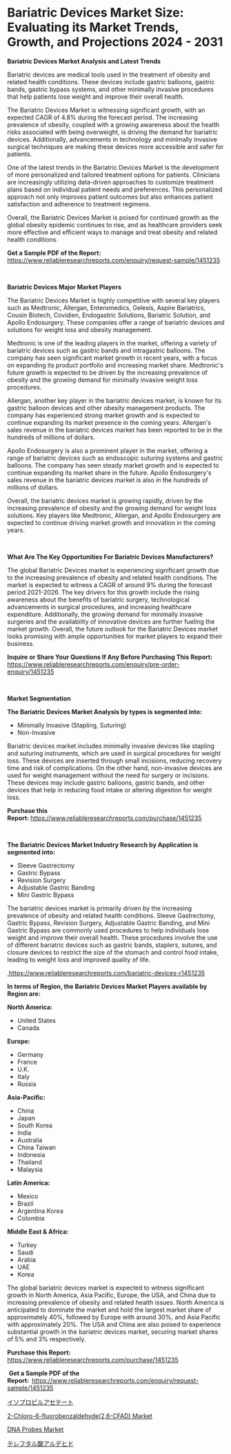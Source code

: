 <p><h1>Bariatric Devices Market Size: Evaluating its Market Trends, Growth, and Projections 2024 - 2031</h1></p><p><strong>Bariatric Devices Market Analysis and Latest Trends</strong></p>
<p><p>Bariatric devices are medical tools used in the treatment of obesity and related health conditions. These devices include gastric balloons, gastric bands, gastric bypass systems, and other minimally invasive procedures that help patients lose weight and improve their overall health.</p><p>The Bariatric Devices Market is witnessing significant growth, with an expected CAGR of 4.8% during the forecast period. The increasing prevalence of obesity, coupled with a growing awareness about the health risks associated with being overweight, is driving the demand for bariatric devices. Additionally, advancements in technology and minimally invasive surgical techniques are making these devices more accessible and safer for patients.</p><p>One of the latest trends in the Bariatric Devices Market is the development of more personalized and tailored treatment options for patients. Clinicians are increasingly utilizing data-driven approaches to customize treatment plans based on individual patient needs and preferences. This personalized approach not only improves patient outcomes but also enhances patient satisfaction and adherence to treatment regimens.</p><p>Overall, the Bariatric Devices Market is poised for continued growth as the global obesity epidemic continues to rise, and as healthcare providers seek more effective and efficient ways to manage and treat obesity and related health conditions.</p></p>
<p><strong>Get a Sample PDF of the Report:&nbsp;</strong> <a href="https://www.reliableresearchreports.com/enquiry/request-sample/1451235">https://www.reliableresearchreports.com/enquiry/request-sample/1451235</a></p>
<p>&nbsp;</p>
<p><strong>Bariatric Devices Major Market Players</strong></p>
<p><p>The Bariatric Devices Market is highly competitive with several key players such as Medtronic, Allergan, Enteromedics, Gelesis, Aspire Bariatrics, Cousin Biotech, Covidien, Endogastric Solutions, Bariatric Solution, and Apollo Endosurgery. These companies offer a range of bariatric devices and solutions for weight loss and obesity management.</p><p>Medtronic is one of the leading players in the market, offering a variety of bariatric devices such as gastric bands and intragastric balloons. The company has seen significant market growth in recent years, with a focus on expanding its product portfolio and increasing market share. Medtronic's future growth is expected to be driven by the increasing prevalence of obesity and the growing demand for minimally invasive weight loss procedures.</p><p>Allergan, another key player in the bariatric devices market, is known for its gastric balloon devices and other obesity management products. The company has experienced strong market growth and is expected to continue expanding its market presence in the coming years. Allergan's sales revenue in the bariatric devices market has been reported to be in the hundreds of millions of dollars.</p><p>Apollo Endosurgery is also a prominent player in the market, offering a range of bariatric devices such as endoscopic suturing systems and gastric balloons. The company has seen steady market growth and is expected to continue expanding its market share in the future. Apollo Endosurgery's sales revenue in the bariatric devices market is also in the hundreds of millions of dollars.</p><p>Overall, the bariatric devices market is growing rapidly, driven by the increasing prevalence of obesity and the growing demand for weight loss solutions. Key players like Medtronic, Allergan, and Apollo Endosurgery are expected to continue driving market growth and innovation in the coming years.</p></p>
<p>&nbsp;</p>
<p><strong>What Are The Key Opportunities For Bariatric Devices Manufacturers?</strong></p>
<p><p>The global Bariatric Devices market is experiencing significant growth due to the increasing prevalence of obesity and related health conditions. The market is expected to witness a CAGR of around 9% during the forecast period 2021-2026. The key drivers for this growth include the rising awareness about the benefits of bariatric surgery, technological advancements in surgical procedures, and increasing healthcare expenditure. Additionally, the growing demand for minimally invasive surgeries and the availability of innovative devices are further fueling the market growth. Overall, the future outlook for the Bariatric Devices market looks promising with ample opportunities for market players to expand their business.</p></p>
<p><strong>Inquire or Share Your Questions If Any Before Purchasing This Report:</strong> <a href="https://www.reliableresearchreports.com/enquiry/pre-order-enquiry/1451235">https://www.reliableresearchreports.com/enquiry/pre-order-enquiry/1451235</a></p>
<p>&nbsp;</p>
<p><strong>Market Segmentation</strong></p>
<p><strong>The Bariatric Devices Market Analysis by types is segmented into:</strong></p>
<p><ul><li>Minimally Invasive (Stapling, Suturing)</li><li>Non-Invasive</li></ul></p>
<p><p>Bariatric devices market includes minimally invasive devices like stapling and suturing instruments, which are used in surgical procedures for weight loss. These devices are inserted through small incisions, reducing recovery time and risk of complications. On the other hand, non-invasive devices are used for weight management without the need for surgery or incisions. These devices may include gastric balloons, gastric bands, and other devices that help in reducing food intake or altering digestion for weight loss.</p></p>
<p><strong>Purchase this Report:&nbsp;</strong><a href="https://www.reliableresearchreports.com/purchase/1451235">https://www.reliableresearchreports.com/purchase/1451235</a></p>
<p>&nbsp;</p>
<p><strong>The Bariatric Devices Market Industry Research by Application is segmented into:</strong></p>
<p><ul><li>Sleeve Gastrectomy</li><li>Gastric Bypass</li><li>Revision Surgery</li><li>Adjustable Gastric Banding</li><li>Mini Gastric Bypass</li></ul></p>
<p><p>The bariatric devices market is primarily driven by the increasing prevalence of obesity and related health conditions. Sleeve Gastrectomy, Gastric Bypass, Revision Surgery, Adjustable Gastric Banding, and Mini Gastric Bypass are commonly used procedures to help individuals lose weight and improve their overall health. These procedures involve the use of different bariatric devices such as gastric bands, staplers, sutures, and closure devices to restrict the size of the stomach and control food intake, leading to weight loss and improved quality of life.</p></p>
<p><a href="https://www.reliableresearchreports.com/bariatric-devices-r1451235">&nbsp;https://www.reliableresearchreports.com/bariatric-devices-r1451235</a></p>
<p><strong>In terms of Region, the Bariatric Devices Market Players available by Region are:</strong></p>
<p>
    <p> <strong> North America: </strong>
        <ul>
            <li>United States</li>
            <li>Canada</li>
        </ul>
        </p> 
    <p> <strong> Europe: </strong>
        <ul>
            <li>Germany</li>
            <li>France</li>
            <li>U.K.</li>
            <li>Italy</li>
            <li>Russia</li>
        </ul>
        </p> 
    <p> <strong> Asia-Pacific: </strong>
        <ul>
            <li>China</li>
            <li>Japan</li>
            <li>South Korea</li>
            <li>India</li>
            <li>Australia</li>
            <li>China Taiwan</li>
            <li>Indonesia</li>
            <li>Thailand</li>
            <li>Malaysia</li>
        </ul>
        </p> 
    <p> <strong> Latin America: </strong>
        <ul>
            <li>Mexico</li>
            <li>Brazil</li>
            <li>Argentina Korea</li>
            <li>Colombia</li>
        </ul>
        </p> 
    <p> <strong> Middle East & Africa: </strong>
        <ul>
            <li>Turkey</li>
            <li>Saudi</li>
            <li>Arabia</li>
            <li>UAE</li>
            <li>Korea</li>
        </ul>
    </p>
    </p>
<p><p>The global bariatric devices market is expected to witness significant growth in North America, Asia Pacific, Europe, the USA, and China due to increasing prevalence of obesity and related health issues. North America is anticipated to dominate the market and hold the largest market share of approximately 40%, followed by Europe with around 30%, and Asia Pacific with approximately 20%. The USA and China are also poised to experience substantial growth in the bariatric devices market, securing market shares of 5% and 3% respectively.</p></p>
<p><strong>Purchase this Report: </strong><a href="https://www.reliableresearchreports.com/purchase/1451235">https://www.reliableresearchreports.com/purchase/1451235</a></p>
<p>&nbsp;<strong>Get a Sample PDF of the Report:&nbsp;&nbsp;</strong><a href="https://www.reliableresearchreports.com/enquiry/request-sample/1451235">https://www.reliableresearchreports.com/enquiry/request-sample/1451235</a></p>
<p><strong></strong></p>
<p><p><a href="https://github.com/vtbvgl20191192/Market-Research-Report-List-2/blob/main/257443350683.md">イソプロピルアセテート</a></p><p><a href="https://issuu.com/reportprime-2/docs/2-chloro-6-fluorobenzaldehyde26-cfad-market-size-2">2-Chloro-6-fluorobenzaldehyde(2,6-CFAD) Market</a></p><p><a href="https://github.com/cameroneffertz/Market-Research-Report-List-1/blob/main/dna-probes-market.md">DNA Probes Market</a></p><p><a href="https://github.com/laurenreichert/Market-Research-Report-List-1/blob/main/718610750684.md">テレフタル酸アルデヒド</a></p></p>